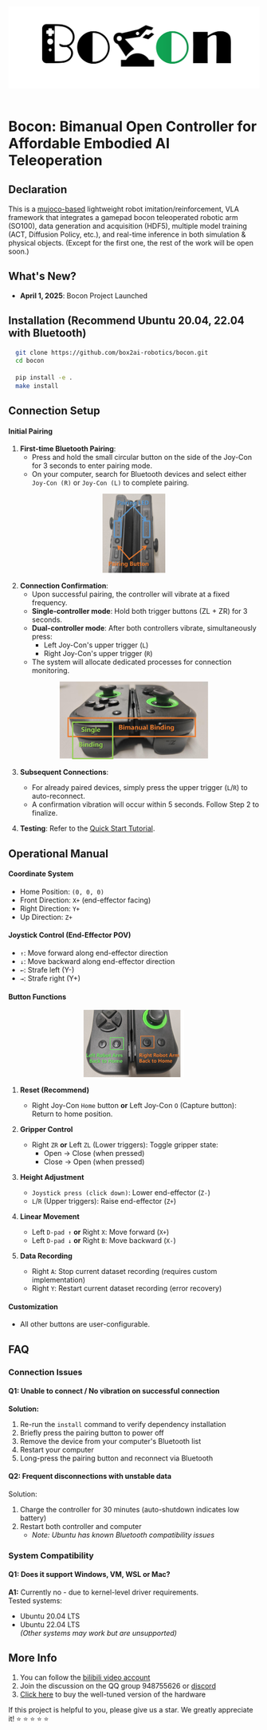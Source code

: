 
<p align="center">
  <picture>
    <source media="(prefers-color-scheme: dark)" srcset="media/bocon.png">
    <source media="(prefers-color-scheme: light)" srcset="media/bocon.png">
    <img alt="Bocon, Box2AI Joystick Robotics Library" src="media/bocon.png" style="max-width: 100%;">
  </picture>
  <br/>
  <br/>
</p>


# Bocon: Bimanual Open Controller for Affordable Embodied AI Teleoperation

## Declaration

This is a [mujoco-based](https://github.com/google-deepmind/mujoco) lightweight robot imitation/reinforcement, VLA framework that integrates a gamepad bocon teleoperated robotic arm (SO100), data generation and acquisition (HDF5), multiple model training (ACT, Diffusion Policy, etc.), and real-time inference in both simulation & physical objects. (Except for the first one, the rest of the work will be open soon.)

## What's New?

- **April 1, 2025**: Bocon Project Launched

## Installation (Recommend Ubuntu 20.04, 22.04 with Bluetooth)

```bash
  git clone https://github.com/box2ai-robotics/bocon.git
  cd bocon
  
  pip install -e .
  make install
```

## Connection Setup

#### Initial Pairing
1. ​**First-time Bluetooth Pairing**:
   - Press and hold the small circular button on the side of the Joy-Con for 3 seconds to enter pairing mode.
   - On your computer, search for Bluetooth devices and select either `Joy-Con (R)` or `Joy-Con (L)` to complete pairing.
<p align="center">
  <picture>
    <img alt="Joy-Con pairing button" src="media/bocon_pairing.png" style="max-width: 25%;">
  </picture>
</p>

2. ​**Connection Confirmation**:
   - Upon successful pairing, the controller will vibrate at a fixed frequency.
   - ​**Single-controller mode**: Hold both trigger buttons (ZL + ZR) for 3 seconds.
   - ​**Dual-controller mode**: After both controllers vibrate, simultaneously press:
     - Left Joy-Con's upper trigger (`L`) 
     - Right Joy-Con's upper trigger (`R`)
   - The system will allocate dedicated processes for connection monitoring.
<p align="center">
  <picture>
    <img alt="Joy-Con pairing button" src="media/bocon_binding.png" style="max-width: 59%;">
  </picture>
</p>

3. ​**Subsequent Connections**:
   - For already paired devices, simply press the upper trigger (`L`/`R`) to auto-reconnect.
   - A confirmation vibration will occur within 5 seconds. Follow Step 2 to finalize.

4. ​**Testing**: Refer to the [Quick Start Tutorial](bocon_tutorial.ipynb).


## Operational Manual

#### Coordinate System
- Home Position: `(0, 0, 0)`
- ​Front Direction: `X+` (end-effector facing)
- ​Right Direction: `Y+`
- ​Up Direction: `Z+`

#### Joystick Control (End-Effector POV)
- ``​↑``: Move forward along end-effector direction
- ``​↓``: Move backward along end-effector direction
- ``​←``: Strafe left (Y-)
- ``​→``: Strafe right (Y+)

#### Button Functions
<p align="center">
  <picture>
    <img alt="Controller reset position" src="media/bocon_homing.png" style="max-width: 40%;">
  </picture>
</p>

1. ​**Reset (Recommend)** 
   - Right Joy-Con `Home` button ​**or** Left Joy-Con `O` (Capture button): Return to home position.  
  
2. ​**Gripper Control**  
   - Right `ZR` ​**or** Left `ZL` (Lower triggers): Toggle gripper state:
     - Open → Close (when pressed)
     - Close → Open (when pressed)

3. ​**Height Adjustment**  
   - ``Joystick press (click down)``: Lower end-effector (`Z-`)  
   - `L`/`R` (Upper triggers): Raise end-effector (`Z+`)  

4. ​**Linear Movement**  
   - Left ``D-pad ↑`` ​**or** Right `X`: Move forward (`X+`)  
   - Left ``D-pad ↓`` ​**or** Right `B`: Move backward (`X-`)  

5. ​**Data Recording**  
   - Right `A`: Stop current dataset recording (requires custom implementation)  
   - Right `Y`: Restart current dataset recording (error recovery)  

#### Customization
- All other buttons are user-configurable.

## FAQ
### Connection Issues
#### Q1: Unable to connect / No vibration on successful connection
**Solution:**  
1. Re-run the `install` command to verify dependency installation  
2. Briefly press the pairing button to power off  
3. Remove the device from your computer's Bluetooth list  
4. Restart your computer  
5. Long-press the pairing button and reconnect via Bluetooth  

#### Q2: Frequent disconnections with unstable data
Solution: 
1. Charge the controller for 30 minutes (auto-shutdown indicates low battery)  
2. Restart both controller and computer  
   - *Note: Ubuntu has known Bluetooth compatibility issues*

### System Compatibility

#### Q1: Does it support Windows, VM, WSL or Mac?  
**A1:** Currently no - due to kernel-level driver requirements.  
Tested systems:  
- Ubuntu 20.04 LTS  
- Ubuntu 22.04 LTS  
*(Other systems may work but are unsupported)*

## More Info
1. You can follow the [bilibili video account](https://space.bilibili.com/122291348)
2. Join the discussion on the QQ group 948755626 or [discord](https://discord.gg/5Fk5P48U) 
3. [Click here](https://mall.bilibili.com/neul-next/detailuniversal/detail.html?isMerchant=1&page=detailuniversal_detail&saleType=0&itemsId=11623872&loadingShow=1&noTitleBar=1&msource=cps_comments_122291348_cont-1-113730901837643&track_id=__BGMT__&from=&from_spmid=__SPMID) to buy the well-tuned version of the hardware

If this project is helpful to you, please give us a star. We greatly appreciate it! ⭐ ⭐ ⭐ ⭐ ⭐



